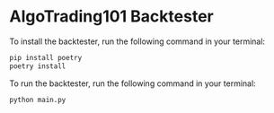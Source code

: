 # AlgoTrading101 Backtester

To install the backtester, run the following command in your terminal:

```bash
pip install poetry
poetry install
```

To run the backtester, run the following command in your terminal:

```bash
python main.py
```
